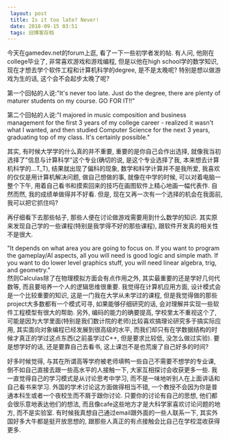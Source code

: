 ```yaml
---
 layout: post
 title: Is it too late? Never!
 date: 2018-09-15 03:51
 tags: 旧博客存档
---
```

今天在gamedev.net的forum上逛, 看了一下一些初学者发的帖. 有人问, 他刚在college毕业了, 非常喜欢游戏和游戏编程,
但是以他在high school学的数学知识, 现在才想去学个软件工程和计算机科学的degree, 是不是太晚呢? 特别是想以做游戏为生的话,
这个会不会起步太晚了呢?



第一个回帖的人说:"It's never too late. Just do the degree, there are plenty of maturer
students on my course. GO FOR IT!!"

第二个回帖的人说:"I majored in music composition and business management for the first
3 years of my college career - realized it wasn't what I wanted, and then
studied Computer Science for the next 3 years, graduating top of my class.
It's certainly possible."



其实, 有时候大学学的什么真的并不重要, 重要的是你自己会作出选择, 就像我当初选择了"信息与计算科学"这个专业(确切的说, 是这个专业选择了我,
本来想去计算机科学的...T_T), 结果就出现了偏科的现象, 数学和科学计算并不是我所爱, 我喜欢的仅仅是用计算机解决问题, 做自己想做的事,
就像在中学的时候, 可以对着电脑一整个下午, 用着自己看书和摸索回来的技巧在画图软件上精心地画一幅代表作. 自然而然, 我的成绩单做得并不好看. 但是,
现在又再一次有一个选择的机会在我面前, 我可以把它抓住吗?



再仔细看下去那些帖子, 那些人便在讨论做游戏需要用到什么数学的知识. 其实原来发现自己学的一些课程(特别是我学得不好的那些课程),
跟软件开发真的相关性不是很大.

"It depends on what area you are going to focus on. If you want to program the
gameplay/AI aspects, all you will need is good logic and simple math. If you
want to do lower level graphics stuff, you will need linear algebra, trig, and
geometry."  
然则Calculas除了在物理模拟方面会有点作用之外, 其实最重要的还是学好几何代数等, 而且要培养一个人的逻辑思维很重要. 我觉得在计算机应用方面,
设计模式会是一个比较重要的知识, 这是一门我在大学从未学过的课程, 但是我觉得做的那些project大多数都有一个模式可寻, 如果能够仔细研究的话,
会对理解并实现一些软件工程模型有很大的帮助. 另外, 编码的能力的确要提高, 学校里太不重视这个了,
可能是因为大学里面(特别是我们数计院的老师)比较喜欢搞理论研究多于搞实际应用, 其实面向对象编程已经发展到很高级的水平,
而我们却只有在学数据结构的时候才真正的学过这点东西(之前虽学过C++, 但是要求比较低, 没怎么做过实验). 要是想学好的话, 还是要靠自己去看书,
这上课岂不是也荒废了自己好多的时间?



好多时候觉得, 与其在所谓高等学府被老师填鸭一些自己不需要不想学的专业课, 倒不如自己直接去跟一些高水平的人接触一下, 大家互相探讨会收获更多一些.
我一直觉得自己的学习模式是从讨论思考中学习, 而不是一味地听别人在上面讲话和自己看书来学习. 外国的学术讨论这方面做得相当不错,
一个教授不会因为你是普通本科生或者一个夜校生而不屑于跟你讨论. 只要你的讨论有自己的思想, 他们都会很乐意地表达他们的想法,
而且像cafe这些地方才是大科学家喜欢讨论问题的地方, 而不是实验室. 有时候我真想自己通过email跟外面的一些人联系一下,
其实外国好多大牛都是挺开放思想的, 跟那些人真正的有点接触会比自己在学校混收获得更多.  

